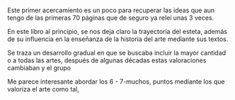 
Este primer acercamiento es un poco para recuperar las ideas que aun tengo de las 
primeras 70 páginas que de seguro ya releí unas 3 veces.

En este libro al principio, se nos deja claro la trayectoria del esteta, 
además de su influencia en la enseñanza de la historia del arte mediante sus textos.

Se traza un desarrollo gradual en que se buscaba incluir la mayor cantidad 
o a todas las artes, después de algunas décadas estas valoraciones cambiaban y el grupo 

Me parece interesante abordar los 6 - 7-muchos, 
puntos mediante los que valoriza el arte como tal,